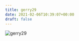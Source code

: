 ```yaml
---
title: gerry29
date: 2021-02-06T10:39:07+00:00
draft: false
---
```


![gerry29](/images/2003gerry.jpeg)

